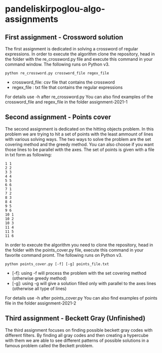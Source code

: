 # pandeliskirpoglou-algo-assignments

## First assignment - Crossword solution

The first assignment is dedicated in solving a crossword of regular expressions. In order to execute the algorithm
clone the repository, head in the folder with the re_crossword.py file and execute this command in your command window.
The following runs on Python v3.

```
python re_crossword.py crossword_file regex_file
```

* crossword_file: csv file that contains the crossword
* regex_file    : txt file that contains the regular expressions

For details use -h after re_crossword.py
You can also find examples of the crossword_file and regex_file in the folder assignment-2021-1


## Second assignment - Points cover

The second assignment is dedicated on the hitting objects problem. In this problem we are trying to hit a set of
points with the least ammount of lines with various solving ways. The two ways to solve the problem are the set covering 
method and the greedy method. You can also choose if you want those lines to be parallel with the axes. The set of points 
is given with a file in txt form as following:

```
1 1
2 2
3 3
4 4
5 5
6 6
7 1
7 2
8 3
8 4
9 5
9 6
10 1
10 2
10 3
11 4
11 5
11 6
```

In order to execute the algorithm you need to clone the repository, head in the folder with the points_cover.py file,
execute this command in your favorite command promt. The following runs on Python v3.

```
python points_cover.py [-f] [-g] points_file.txt
```

* [-f]: using -f will process the problem with the set covering method (otherwise greedy method)
* [-g]: using -g will give a solution filled only with parallel to the axes lines (otherwise all type of lines)

For details use -h after points_cover.py
You can also find examples of points file in the folder assignment-2021-2

## Third assignment - Beckett Gray (Unfinished)

The third assignment focuses on finding possible beckett gray codes with different filters. By finding 
all gray codes and then creating a hypercube with them we are able to see different patterns of possible solutions
in a famous problem called the Beckett problem.